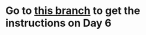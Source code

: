 # Go to [this branch](https://github.com/LaloCo/10DaysOfXamarin/tree/Day6/initial) to get the instructions on Day 6
